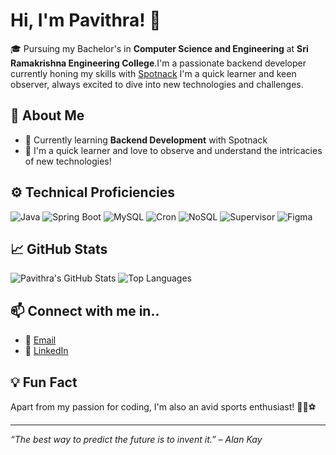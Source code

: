 # Hi, I'm Pavithra! 👋

🎓 Pursuing my Bachelor's in **Computer Science and Engineering**  at **Sri Ramakrishna Engineering College**.I'm a passionate backend developer currently honing my skills with [Spotnack](https://spotknack.com/.) I'm a quick learner and keen observer, always excited to dive into new technologies and challenges.

## 📝 About Me

- 🌱 Currently learning **Backend Development** with Spotnack
- 💼 I'm a quick learner and love to observe and understand the intricacies of new technologies!



## ⚙️ Technical Proficiencies

![Java](https://img.shields.io/badge/Java-007396?style=for-the-badge&logo=java&logoColor=white)
![Spring Boot](https://img.shields.io/badge/Spring%20Boot-6DB33F?style=for-the-badge&logo=springboot&logoColor=white)
![MySQL](https://img.shields.io/badge/MySQL-4479A1?style=for-the-badge&logo=mysql&logoColor=white)
![Cron](https://img.shields.io/badge/Cron-4A4A55?style=for-the-badge&logo=cron&logoColor=white)
![NoSQL](https://img.shields.io/badge/NoSQL-000000?style=for-the-badge&logo=nosql&logoColor=white)
![Supervisor](https://img.shields.io/badge/Supervisor-3C5280?style=for-the-badge&logo=supervisord&logoColor=white)
![Figma](https://img.shields.io/badge/Figma-F24E1E?style=for-the-badge&logo=figma&logoColor=white)


## 📈 GitHub Stats

![Pavithra's GitHub Stats](https://github-readme-stats.vercel.app/api?username=your-github-username&show_icons=true&theme=radical)
![Top Languages](https://github-readme-stats.vercel.app/api/top-langs/?username=your-github-username&layout=compact&theme=radical)

## 📫 Connect with me in..

- 📧 [Email](mailto:pavisundhari2005@gmail.com)
- 💼 [LinkedIn](https://www.linkedin.com/in/pavithra-sivakumar-664431292)





## 💡 Fun Fact

Apart from my passion for coding, I'm also an avid sports enthusiast! 🏃‍♀️⚽️

---

_“The best way to predict the future is to invent it.” – Alan Kay_
